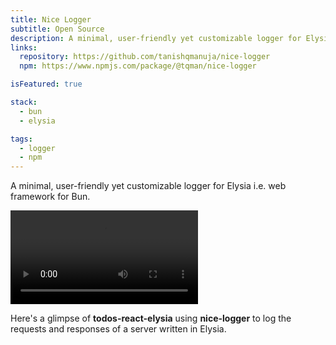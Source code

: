 ```yaml
---
title: Nice Logger
subtitle: Open Source
description: A minimal, user-friendly yet customizable logger for Elysia i.e. web framework for Bun.
links:
  repository: https://github.com/tanishqmanuja/nice-logger
  npm: https://www.npmjs.com/package/@tqman/nice-logger

isFeatured: true

stack:
  - bun
  - elysia

tags:
  - logger
  - npm
---
```


A minimal, user-friendly yet customizable logger for Elysia i.e. web framework for Bun.

<video controls>
  <source src="https://github.com/tanishqmanuja/todos-react-elysia/assets/40914272/42b085bc-93c1-47f0-a361-c2d940121619" type="video/mp4">
</video>

Here's a glimpse of **todos-react-elysia** using **nice-logger** to log the requests and responses of a server written in Elysia.
